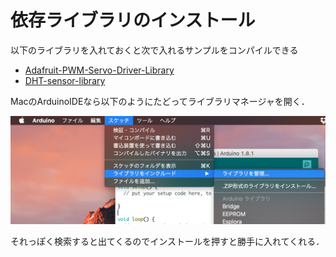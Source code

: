 # 依存ライブラリのインストール

以下のライブラリを入れておくと次で入れるサンプルをコンパイルできる

- [Adafruit-PWM-Servo-Driver-Library](https://github.com/adafruit/Adafruit-PWM-Servo-Driver-Library)
- [DHT-sensor-library](https://github.com/adafruit/DHT-sensor-library)

MacのArduinoIDEなら以下のようにたどってライブラリマネージャを開く．

![](./assets/library-manager.png)

それっぽく検索すると出てくるのでインストールを押すと勝手に入れてくれる．